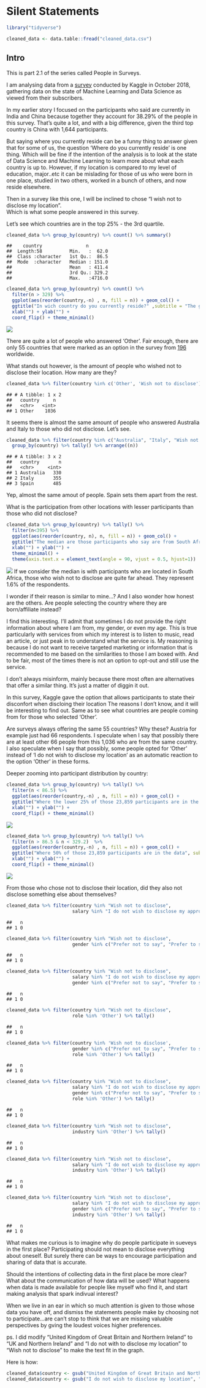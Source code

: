 Silent Statements
================

``` r
library("tidyverse")
```

``` r
cleaned_data <- data.table::fread("cleaned_data.csv")
```

## Intro

This is part 2.1 of the series called People in Surveys.

I am analysing data from a
[survey](https://www.kaggle.com/kaggle/kaggle-survey-2018#multipleChoiceResponses.csv)
conducted by Kaggle in October 2018, gathering data on the state of
Machine Learning and Data Science as viewed from their subscribers.

In my earlier story I focused on the participants who said are currently
in India and China because together they account for 38.29% of the
people in this survey. That’s quite a lot, and with a big difference,
given the third top country is China with 1,644 participants.

But saying where you currently reside can be a funny thing to answer
given that for some of us, the question ‘Where do you currently reside’
is one thing. Which will be fine if the intention of the analysis is to
look at the state of Data Science and Machine Learning to learn more
about what each country is up to. However, if my location is compared to
my level of education, major..etc it can be mislading for those of us
who were born in one place, studied in two others, worked in a bunch of
others, and now reside elsewhere.

Then in a survey like this one, I will be inclined to chose “I wish not
to disclose my location”.  
Which is what some people answered in this survey.

Let’s see which countries are in the top 25% - the 3rd quartile.

``` r
cleaned_data %>% group_by(country) %>% count() %>% summary()
```

    ##    country                n         
    ##  Length:58          Min.   :  62.0  
    ##  Class :character   1st Qu.:  86.5  
    ##  Mode  :character   Median : 151.0  
    ##                     Mean   : 411.4  
    ##                     3rd Qu.: 329.2  
    ##                     Max.   :4716.0

``` r
cleaned_data %>% group_by(country) %>% count() %>% 
  filter(n > 329) %>% 
  ggplot(aes(reorder(country,-n) , n, fill = n)) + geom_col() + 
  ggtitle("In wich country do you currently reside?" ,subtitle = "The graph displays the answers of the top 25% countries") +
  xlab("") + ylab("") +
  coord_flip() + theme_minimal() 
```

![](zoom-into-countries_files/figure-gfm/unnamed-chunk-4-1.png)<!-- -->

There are quite a lot of people who answered ‘Other’. Fair enough, there
are only 55 countries that were marked as an option in the survey from
[196](https://www.thoughtco.com/number-of-countries-in-the-world-1433445)
worldwide.

What stands out however, is the amount of people who wished not to
disclose their location. How many are
they?

``` r
cleaned_data %>% filter(country %in% c('Other', 'Wish not to disclose')) %>% group_by(country) %>% tally()
```

    ## # A tibble: 1 x 2
    ##   country     n
    ##   <chr>   <int>
    ## 1 Other    1036

It seems there is almost the same amount of people who answered
Australia and Italy to those who did not disclose. Let’s
see.

``` r
cleaned_data %>% filter(country %in% c("Australia", "Italy", "Wish not to disclose", "Spain")) %>% 
  group_by(country) %>% tally() %>% arrange((n))
```

    ## # A tibble: 3 x 2
    ##   country       n
    ##   <chr>     <int>
    ## 1 Australia   330
    ## 2 Italy       355
    ## 3 Spain       485

Yep, almost the same amout of people. Spain sets them apart from the
rest.

What is the participation from other locations with lesser participants
than those who did not disclose?

``` r
cleaned_data %>% group_by(country) %>% tally() %>%
  filter(n<395) %>%
  ggplot(aes(reorder(country, n), n, fill = n)) + geom_col() +
  ggtitle("The median are those participants who say are from South Africa, being 147", subtitle = "Those who did not want to disclose are 395, and 'Other' count for 1,036") + 
  xlab("") + ylab("") +
  theme_minimal() +
  theme(axis.text.x = element_text(angle = 90, vjust = 0.5, hjust=1)) 
```

![](zoom-into-countries_files/figure-gfm/unnamed-chunk-7-1.png)<!-- -->
If we consider the median is with participants who are located in South
Africa, those who wish not to disclose are quite far ahead. They
represent 1.6% of the respondents.

I wonder if their reason is similar to mine…? And I also wonder how
honest are the others. Are people selecting the country where they are
born/affiliate instead?

I find this interesting. I’ll admit that sometimes I do not provide the
right information about where I am from, my gender, or even my age. This
is true particularly with services from which my interest is to listen
to music, read an article, or just peak in to understand what the
service is. My reasoning is because I do not want to receive targeted
marketing or information that is recommended to me based on the
similarities to those I am boxed with. And to be fair, most of the times
there is not an option to opt-out and still use the service.

I don’t always misinform, mainly because there most often are
alternatives that offer a similar thing. It’s just a matter of diggin it
out.

In this survey, Kaggle gave the option that allows participants to state
their disconfort when discloing their location The reasons I don’t know,
and it will be interesting to find out. Same as to see what countries
are people coming from for those who selected ‘Other’.

Are surveys always offering the same 55 countries? Why these? Austria
for example just had 66 respondents. I speculate when I say that
possibly there are at least other 66 people from this 1,036 who are from
the same country. I also speculate when I say that possibly, some people
opted for ‘Other’ instead of ‘I do not wish to disclose my location’ as
an automatic reaction to the option ‘Other’ in these forms.

Deeper zooming into participant distribution by country:

``` r
cleaned_data %>% group_by(country) %>% tally() %>% 
  filter(n < 86.5) %>% 
  ggplot(aes(reorder(country,-n) , n, fill = n)) + geom_col() + 
  ggtitle("Where the lower 25% of those 23,859 participants are in the data", subtitle = "Graph displaying the amount of participants from these countries") +
  xlab("") + ylab("") +
  coord_flip() + theme_minimal()
```

![](zoom-into-countries_files/figure-gfm/unnamed-chunk-8-1.png)<!-- -->

``` r
cleaned_data %>% group_by(country) %>% tally() %>% 
  filter(n > 86.5 & n < 329.2)  %>% 
  ggplot(aes(reorder(country,-n) , n, fill = n)) + geom_col() + 
  ggtitle("Where 50% of those 23,859 participants are in the data", subtitle = "Graph displaying the amount of participants from these countries") +
  xlab("") + ylab("") +
  coord_flip() + theme_minimal()
```

![](zoom-into-countries_files/figure-gfm/unnamed-chunk-9-1.png)<!-- -->

From those who chose not to disclose their location, did they also not
disclose something else about themselves?

``` r
cleaned_data %>% filter(country %in% "Wish not to disclose",
                        salary %in% "I do not wish to disclose my approximate yearly compensation") %>% tally()
```

    ##   n
    ## 1 0

``` r
cleaned_data %>% filter(country %in% "Wish not to disclose",
                        gender %in% c("Prefer not to say", "Prefer to self-describe")) %>% tally()
```

    ##   n
    ## 1 0

``` r
cleaned_data %>% filter(country %in% "Wish not to disclose",
                        salary %in% "I do not wish to disclose my approximate yearly compensation",
                        gender %in% c("Prefer not to say", "Prefer to self-describe")) %>% tally()
```

    ##   n
    ## 1 0

``` r
cleaned_data %>% filter(country %in% "Wish not to disclose",
                        role %in% 'Other') %>% tally()
```

    ##   n
    ## 1 0

``` r
cleaned_data %>% filter(country %in% 'Wish not to disclose',
                        gender %in% c("Prefer not to say", "Prefer to self-describe"),
                        role %in% 'Other') %>% tally()
```

    ##   n
    ## 1 0

``` r
cleaned_data %>% filter(country %in% "Wish not to disclose",
                        salary %in% "I do not wish to disclose my approximate yearly compensation",
                        gender %in% c("Prefer not to say", "Prefer to self-describe"),
                        role %in% 'Other') %>% tally()
```

    ##   n
    ## 1 0

``` r
cleaned_data %>% filter(country %in% "Wish not to disclose",
                        industry %in% 'Other') %>% tally()
```

    ##   n
    ## 1 0

``` r
cleaned_data %>% filter(country %in% "Wish not to disclose",
                        salary %in% "I do not wish to disclose my approximate yearly compensation",
                        industry %in% 'Other') %>% tally()
```

    ##   n
    ## 1 0

``` r
cleaned_data %>% filter(country %in% "Wish not to disclose",
                        salary %in% "I do not wish to disclose my approximate yearly compensation",
                        gender %in% c("Prefer not to say", "Prefer to self-describe"),
                        industry %in% 'Other') %>% tally()
```

    ##   n
    ## 1 0

What makes me curious is to imagine why do people participate in sueveys
in the first place? Participating should not mean to disclose everything
about oneself. But surely there can be ways to encourage participation
and sharing of data that is accurate.

Should the intentions of collecting data in the first place be more
clear? What about the communication of how data will be used? What
happens when data is made available for people like myself who find it,
and start making analysis that spark indivual interest?

When we live in an ear in which so much attention is given to those
whose data you have off, and dismiss the statements people make by
choosing not to participate…are can’t stop to think that we are missing
valuable perspectives by gving the loudest voices higher preferences.

ps. I did modify “United Kingdom of Great Britain and Northern Ireland”
to “UK and Northern Ireland” and “I do not with to disclose my location”
to “Wish not to disclose” to make the text fit in the graph.

Here is
how:

``` r
cleaned_data$country <- gsub("United Kingdom of Great Britain and Northern Ireland", "UK and Northern Ireland", cleaned_data$country)
cleaned_data$country <- gsub("I do not wish to disclose my location", "Wish not to disclose", cleaned_data$country)
```
